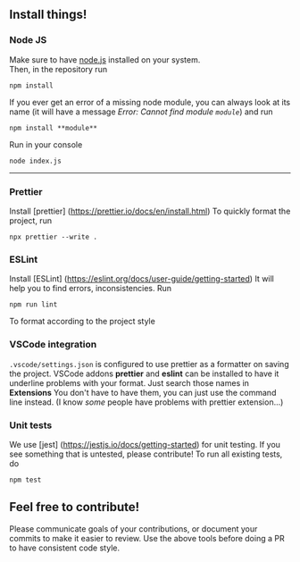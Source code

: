## Install things! ##

### Node JS ###

Make sure to have [node.js](https://nodejs.org/en/download/) installed on your system.  
Then, in the repository run
```
npm install
```

If you ever get an error of a missing node module, you can always look at its name (it will have a message *Error: Cannot find module `module`*) and run
```
npm install **module**
```

Run in your console
```
node index.js
```
***

### Prettier ###
Install [prettier] (https://prettier.io/docs/en/install.html)
To quickly format the project, run
```
npx prettier --write .
```

### ESLint ###
Install [ESLint] (https://eslint.org/docs/user-guide/getting-started)
It will help you to find errors, inconsistencies.
Run
```
npm run lint
```
To format according to the project style

### VSCode integration ###
`.vscode/settings.json` is configured to use prettier as a formatter on saving the project.
VSCode addons **prettier** and **eslint** can be installed to have it underline problems with your format. Just search those names in **Extensions**
You don't have to have them, you can just use the command line instead. (I know *some* people have problems with prettier extension...)

### Unit tests ###
We use [jest] (https://jestjs.io/docs/getting-started) for unit testing. If you see something that is untested, please contribute!
To run all existing tests, do
```
npm test
```

## Feel free to contribute! ##
Please communicate goals of your contributions, or document your commits to make it easier to review.
Use the above tools before doing a PR to have consistent code style.